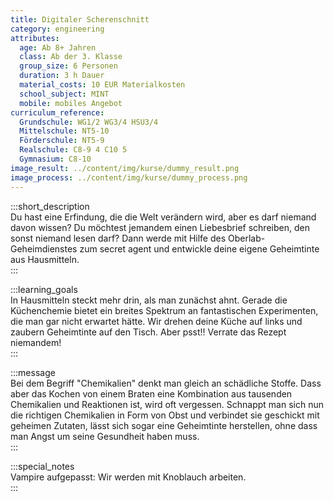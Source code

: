 ```yaml
---
title: Digitaler Scherenschnitt
category: engineering
attributes:
  age: Ab 8+ Jahren
  class: Ab der 3. Klasse
  group_size: 6 Personen
  duration: 3 h Dauer
  material_costs: 10 EUR Materialkosten
  school_subject: MINT
  mobile: mobiles Angebot
curriculum_reference:
  Grundschule: WG1/2 WG3/4 HSU3/4  
  Mittelschule: NT5-10
  Förderschule: NT5-9   
  Realschule: C8-9 4 C10 5
  Gymnasium: C8-10
image_result: ../content/img/kurse/dummy_result.png
image_process: ../content/img/kurse/dummy_process.png
---
```

:::short_description  
Du hast eine Erfindung, die die Welt verändern wird, aber es darf niemand davon wissen? Du möchtest jemandem einen Liebesbrief schreiben, den sonst niemand lesen darf? Dann werde mit Hilfe des Oberlab-Geheimdienstes zum secret agent und entwickle deine eigene Geheimtinte aus Hausmitteln.          
:::

:::learning_goals  
In Hausmitteln steckt mehr drin, als man zunächst ahnt. Gerade die Küchenchemie bietet ein breites Spektrum an fantastischen Experimenten, die man gar nicht erwartet hätte. Wir drehen deine Küche auf links und zaubern Geheimtinte auf den Tisch. Aber psst!! Verrate das Rezept niemandem!                   
:::

:::message  
Bei dem Begriff "Chemikalien" denkt man gleich an schädliche Stoffe. Dass aber das Kochen von einem Braten eine Kombination aus tausenden Chemikalien und Reaktionen ist, wird oft vergessen. Schnappt man sich nun die richtigen Chemikalien in Form von Obst und verbindet sie geschickt mit geheimen Zutaten, lässt sich sogar eine Geheimtinte herstellen, ohne dass man Angst um seine Gesundheit haben muss.     
:::  

:::special_notes  
Vampire aufgepasst: Wir werden mit Knoblauch arbeiten.     
:::
